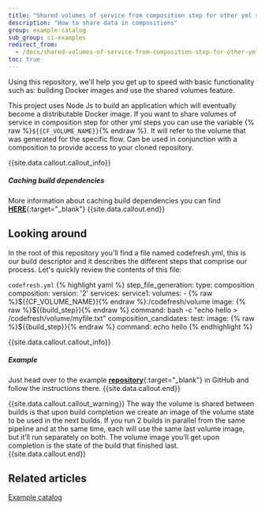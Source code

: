 ```yaml
---
title: "Shared volumes of service from composition step for other yml steps"
description: "How to share data in compositions"
group: example-catalog
sub_group: ci-examples
redirect_from:
  - /docs/shared-volumes-of-service-from-composition-step-for-other-yml-steps/
toc: true
---
```

Using this repository, we'll help you get up to speed with basic functionality such as: building Docker images and use the shared volumes feature.

This project uses Node Js to build an application which will eventually become a distributable Docker image.
If you want to share volumes of service in composition step for other yml steps you can use the variable {% raw %}```${{CF_VOLUME_NAME}}```{% endraw %}. It will refer to the volume that was generated for the specific flow. Can be used in conjunction with a composition to provide access to your cloned repository.

{{site.data.callout.callout_info}}
##### Caching build dependencies

More information about caching build dependencies you can find
[**HERE**](https://codefresh.io/blog/caching-build-dependencies-codefresh-volumes/){:target="_blank"} 
{{site.data.callout.end}}

## Looking around
In the root of this repository you'll find a file named codefresh.yml, this is our build descriptor and it describes the different steps that comprise our process. Let's quickly review the contents of this file:

  `codefresh.yml`
{% highlight yaml %}
step_file_generation:
  type: composition
  composition:
    version: '2'
    services:
      service1:
        volumes:
          - {% raw %}${{CF_VOLUME_NAME}}{% endraw %}:/codefresh/volume
        image: {% raw %}${{build_step}}{% endraw %}
        command: bash -c "echo hello > /codefresh/volume/myfile.txt"
  composition_candidates:
    test:
      image: {% raw %}${{build_step}}{% endraw %}
      command: echo hello
{% endhighlight %}

{{site.data.callout.callout_info}}
##### Example

Just head over to the example [**repository**](https://github.com/codefreshdemo/cf-example-shared-volumes-composition-step){:target="_blank"} in GitHub and follow the instructions there. 
{{site.data.callout.end}}

{{site.data.callout.callout_warning}}
The way the volume is shared between builds is that upon build completion we create an image of the volume state to be used in the next builds. If you run 2 builds in parallel from the same pipeline and at the same time, each will use the same last volume image, but it’ll run separately on both. The volume image you’ll get upon completion is the state of the build that finished last.
{{site.data.callout.end}}

## Related articles
[Example catalog]({{site.baseurl}}/docs/example-catalog/ci-examples/)  
